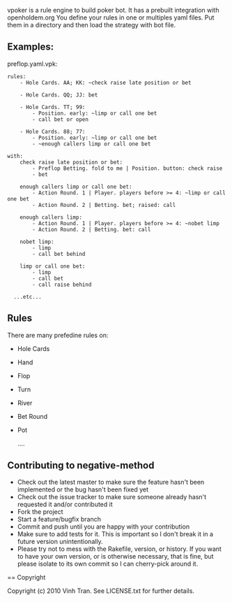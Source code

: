 vpoker is a rule engine to build poker bot.
It has a prebuilt integration with openholdem.org
You define your rules in one or multiples yaml files. Put them in a directory
and then load the strategy with bot file.

## Examples:

preflop.yaml.vpk:

    rules:
        - Hole Cards. AA; KK: ~check raise late position or bet

        - Hole Cards. QQ; JJ: bet

        - Hole Cards. TT; 99:
            - Position. early: ~limp or call one bet
            - call bet or open

        - Hole Cards. 88; 77:
            - Position. early: ~limp or call one bet
            - ~enough callers limp or call one bet
     
    with:
        check raise late position or bet:
            - Preflop Betting. fold to me | Position. button: check raise
            - bet
      
        enough callers limp or call one bet:
            - Action Round. 1 | Player. players before >= 4: ~limp or call one bet
            - Action Round. 2 | Betting. bet; raised: call
      
        enough callers limp:
            - Action Round. 1 | Player. players before >= 4: ~nobet limp
            - Action Round. 2 | Betting. bet: call
      
        nobet limp:
            - limp
            - call bet behind
      
        limp or call one bet:
            - limp
            - call bet
            - call raise behind

      ...etc...

## Rules

  There are many prefedine rules on:

* Hole Cards
* Hand
* Flop
* Turn
* River
* Bet Round
* Pot
  
  ....

## Contributing to negative-method
 
* Check out the latest master to make sure the feature hasn't been implemented or the bug hasn't been fixed yet
* Check out the issue tracker to make sure someone already hasn't requested it and/or contributed it
* Fork the project
* Start a feature/bugfix branch
* Commit and push until you are happy with your contribution
* Make sure to add tests for it. This is important so I don't break it in a future version unintentionally.
* Please try not to mess with the Rakefile, version, or history. If you want to have your own version, or is otherwise necessary, that is fine, but please isolate to its own commit so I can cherry-pick around it.

== Copyright

Copyright (c) 2010 Vinh Tran. See LICENSE.txt for
further details.
